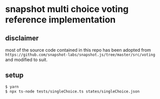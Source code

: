 # snapshot multi choice voting reference implementation

## disclaimer
most of the source code contained in this repo has been adopted from `https://github.com/snapshot-labs/snapshot.js/tree/master/src/voting` and modified to suit.

## setup
```bash
$ yarn
$ npx ts-node tests/singleChoice.ts states/singleChoice.json
```
